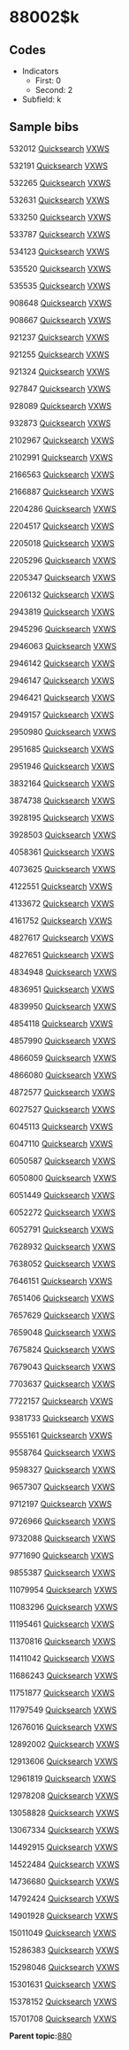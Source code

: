 # 88002$k

## Codes

-   Indicators
    -   First: 0
    -   Second: 2
-   Subfield: k

## Sample bibs

532012 [Quicksearch](https://search.library.yale.edu/catalog/532012) [VXWS](http://prodorbis.library.yale.edu:7014/vxws/GetHoldingsService?bibId=532012)

532191 [Quicksearch](https://search.library.yale.edu/catalog/532191) [VXWS](http://prodorbis.library.yale.edu:7014/vxws/GetHoldingsService?bibId=532191)

532265 [Quicksearch](https://search.library.yale.edu/catalog/532265) [VXWS](http://prodorbis.library.yale.edu:7014/vxws/GetHoldingsService?bibId=532265)

532631 [Quicksearch](https://search.library.yale.edu/catalog/532631) [VXWS](http://prodorbis.library.yale.edu:7014/vxws/GetHoldingsService?bibId=532631)

533250 [Quicksearch](https://search.library.yale.edu/catalog/533250) [VXWS](http://prodorbis.library.yale.edu:7014/vxws/GetHoldingsService?bibId=533250)

533787 [Quicksearch](https://search.library.yale.edu/catalog/533787) [VXWS](http://prodorbis.library.yale.edu:7014/vxws/GetHoldingsService?bibId=533787)

534123 [Quicksearch](https://search.library.yale.edu/catalog/534123) [VXWS](http://prodorbis.library.yale.edu:7014/vxws/GetHoldingsService?bibId=534123)

535520 [Quicksearch](https://search.library.yale.edu/catalog/535520) [VXWS](http://prodorbis.library.yale.edu:7014/vxws/GetHoldingsService?bibId=535520)

535535 [Quicksearch](https://search.library.yale.edu/catalog/535535) [VXWS](http://prodorbis.library.yale.edu:7014/vxws/GetHoldingsService?bibId=535535)

908648 [Quicksearch](https://search.library.yale.edu/catalog/908648) [VXWS](http://prodorbis.library.yale.edu:7014/vxws/GetHoldingsService?bibId=908648)

908667 [Quicksearch](https://search.library.yale.edu/catalog/908667) [VXWS](http://prodorbis.library.yale.edu:7014/vxws/GetHoldingsService?bibId=908667)

921237 [Quicksearch](https://search.library.yale.edu/catalog/921237) [VXWS](http://prodorbis.library.yale.edu:7014/vxws/GetHoldingsService?bibId=921237)

921255 [Quicksearch](https://search.library.yale.edu/catalog/921255) [VXWS](http://prodorbis.library.yale.edu:7014/vxws/GetHoldingsService?bibId=921255)

921324 [Quicksearch](https://search.library.yale.edu/catalog/921324) [VXWS](http://prodorbis.library.yale.edu:7014/vxws/GetHoldingsService?bibId=921324)

927847 [Quicksearch](https://search.library.yale.edu/catalog/927847) [VXWS](http://prodorbis.library.yale.edu:7014/vxws/GetHoldingsService?bibId=927847)

928089 [Quicksearch](https://search.library.yale.edu/catalog/928089) [VXWS](http://prodorbis.library.yale.edu:7014/vxws/GetHoldingsService?bibId=928089)

932873 [Quicksearch](https://search.library.yale.edu/catalog/932873) [VXWS](http://prodorbis.library.yale.edu:7014/vxws/GetHoldingsService?bibId=932873)

2102967 [Quicksearch](https://search.library.yale.edu/catalog/2102967) [VXWS](http://prodorbis.library.yale.edu:7014/vxws/GetHoldingsService?bibId=2102967)

2102991 [Quicksearch](https://search.library.yale.edu/catalog/2102991) [VXWS](http://prodorbis.library.yale.edu:7014/vxws/GetHoldingsService?bibId=2102991)

2166563 [Quicksearch](https://search.library.yale.edu/catalog/2166563) [VXWS](http://prodorbis.library.yale.edu:7014/vxws/GetHoldingsService?bibId=2166563)

2166887 [Quicksearch](https://search.library.yale.edu/catalog/2166887) [VXWS](http://prodorbis.library.yale.edu:7014/vxws/GetHoldingsService?bibId=2166887)

2204286 [Quicksearch](https://search.library.yale.edu/catalog/2204286) [VXWS](http://prodorbis.library.yale.edu:7014/vxws/GetHoldingsService?bibId=2204286)

2204517 [Quicksearch](https://search.library.yale.edu/catalog/2204517) [VXWS](http://prodorbis.library.yale.edu:7014/vxws/GetHoldingsService?bibId=2204517)

2205018 [Quicksearch](https://search.library.yale.edu/catalog/2205018) [VXWS](http://prodorbis.library.yale.edu:7014/vxws/GetHoldingsService?bibId=2205018)

2205296 [Quicksearch](https://search.library.yale.edu/catalog/2205296) [VXWS](http://prodorbis.library.yale.edu:7014/vxws/GetHoldingsService?bibId=2205296)

2205347 [Quicksearch](https://search.library.yale.edu/catalog/2205347) [VXWS](http://prodorbis.library.yale.edu:7014/vxws/GetHoldingsService?bibId=2205347)

2206132 [Quicksearch](https://search.library.yale.edu/catalog/2206132) [VXWS](http://prodorbis.library.yale.edu:7014/vxws/GetHoldingsService?bibId=2206132)

2943819 [Quicksearch](https://search.library.yale.edu/catalog/2943819) [VXWS](http://prodorbis.library.yale.edu:7014/vxws/GetHoldingsService?bibId=2943819)

2945296 [Quicksearch](https://search.library.yale.edu/catalog/2945296) [VXWS](http://prodorbis.library.yale.edu:7014/vxws/GetHoldingsService?bibId=2945296)

2946063 [Quicksearch](https://search.library.yale.edu/catalog/2946063) [VXWS](http://prodorbis.library.yale.edu:7014/vxws/GetHoldingsService?bibId=2946063)

2946142 [Quicksearch](https://search.library.yale.edu/catalog/2946142) [VXWS](http://prodorbis.library.yale.edu:7014/vxws/GetHoldingsService?bibId=2946142)

2946147 [Quicksearch](https://search.library.yale.edu/catalog/2946147) [VXWS](http://prodorbis.library.yale.edu:7014/vxws/GetHoldingsService?bibId=2946147)

2946421 [Quicksearch](https://search.library.yale.edu/catalog/2946421) [VXWS](http://prodorbis.library.yale.edu:7014/vxws/GetHoldingsService?bibId=2946421)

2949157 [Quicksearch](https://search.library.yale.edu/catalog/2949157) [VXWS](http://prodorbis.library.yale.edu:7014/vxws/GetHoldingsService?bibId=2949157)

2950980 [Quicksearch](https://search.library.yale.edu/catalog/2950980) [VXWS](http://prodorbis.library.yale.edu:7014/vxws/GetHoldingsService?bibId=2950980)

2951685 [Quicksearch](https://search.library.yale.edu/catalog/2951685) [VXWS](http://prodorbis.library.yale.edu:7014/vxws/GetHoldingsService?bibId=2951685)

2951946 [Quicksearch](https://search.library.yale.edu/catalog/2951946) [VXWS](http://prodorbis.library.yale.edu:7014/vxws/GetHoldingsService?bibId=2951946)

3832164 [Quicksearch](https://search.library.yale.edu/catalog/3832164) [VXWS](http://prodorbis.library.yale.edu:7014/vxws/GetHoldingsService?bibId=3832164)

3874738 [Quicksearch](https://search.library.yale.edu/catalog/3874738) [VXWS](http://prodorbis.library.yale.edu:7014/vxws/GetHoldingsService?bibId=3874738)

3928195 [Quicksearch](https://search.library.yale.edu/catalog/3928195) [VXWS](http://prodorbis.library.yale.edu:7014/vxws/GetHoldingsService?bibId=3928195)

3928503 [Quicksearch](https://search.library.yale.edu/catalog/3928503) [VXWS](http://prodorbis.library.yale.edu:7014/vxws/GetHoldingsService?bibId=3928503)

4058361 [Quicksearch](https://search.library.yale.edu/catalog/4058361) [VXWS](http://prodorbis.library.yale.edu:7014/vxws/GetHoldingsService?bibId=4058361)

4073625 [Quicksearch](https://search.library.yale.edu/catalog/4073625) [VXWS](http://prodorbis.library.yale.edu:7014/vxws/GetHoldingsService?bibId=4073625)

4122551 [Quicksearch](https://search.library.yale.edu/catalog/4122551) [VXWS](http://prodorbis.library.yale.edu:7014/vxws/GetHoldingsService?bibId=4122551)

4133672 [Quicksearch](https://search.library.yale.edu/catalog/4133672) [VXWS](http://prodorbis.library.yale.edu:7014/vxws/GetHoldingsService?bibId=4133672)

4161752 [Quicksearch](https://search.library.yale.edu/catalog/4161752) [VXWS](http://prodorbis.library.yale.edu:7014/vxws/GetHoldingsService?bibId=4161752)

4827617 [Quicksearch](https://search.library.yale.edu/catalog/4827617) [VXWS](http://prodorbis.library.yale.edu:7014/vxws/GetHoldingsService?bibId=4827617)

4827651 [Quicksearch](https://search.library.yale.edu/catalog/4827651) [VXWS](http://prodorbis.library.yale.edu:7014/vxws/GetHoldingsService?bibId=4827651)

4834948 [Quicksearch](https://search.library.yale.edu/catalog/4834948) [VXWS](http://prodorbis.library.yale.edu:7014/vxws/GetHoldingsService?bibId=4834948)

4836951 [Quicksearch](https://search.library.yale.edu/catalog/4836951) [VXWS](http://prodorbis.library.yale.edu:7014/vxws/GetHoldingsService?bibId=4836951)

4839950 [Quicksearch](https://search.library.yale.edu/catalog/4839950) [VXWS](http://prodorbis.library.yale.edu:7014/vxws/GetHoldingsService?bibId=4839950)

4854118 [Quicksearch](https://search.library.yale.edu/catalog/4854118) [VXWS](http://prodorbis.library.yale.edu:7014/vxws/GetHoldingsService?bibId=4854118)

4857990 [Quicksearch](https://search.library.yale.edu/catalog/4857990) [VXWS](http://prodorbis.library.yale.edu:7014/vxws/GetHoldingsService?bibId=4857990)

4866059 [Quicksearch](https://search.library.yale.edu/catalog/4866059) [VXWS](http://prodorbis.library.yale.edu:7014/vxws/GetHoldingsService?bibId=4866059)

4866080 [Quicksearch](https://search.library.yale.edu/catalog/4866080) [VXWS](http://prodorbis.library.yale.edu:7014/vxws/GetHoldingsService?bibId=4866080)

4872577 [Quicksearch](https://search.library.yale.edu/catalog/4872577) [VXWS](http://prodorbis.library.yale.edu:7014/vxws/GetHoldingsService?bibId=4872577)

6027527 [Quicksearch](https://search.library.yale.edu/catalog/6027527) [VXWS](http://prodorbis.library.yale.edu:7014/vxws/GetHoldingsService?bibId=6027527)

6045113 [Quicksearch](https://search.library.yale.edu/catalog/6045113) [VXWS](http://prodorbis.library.yale.edu:7014/vxws/GetHoldingsService?bibId=6045113)

6047110 [Quicksearch](https://search.library.yale.edu/catalog/6047110) [VXWS](http://prodorbis.library.yale.edu:7014/vxws/GetHoldingsService?bibId=6047110)

6050587 [Quicksearch](https://search.library.yale.edu/catalog/6050587) [VXWS](http://prodorbis.library.yale.edu:7014/vxws/GetHoldingsService?bibId=6050587)

6050800 [Quicksearch](https://search.library.yale.edu/catalog/6050800) [VXWS](http://prodorbis.library.yale.edu:7014/vxws/GetHoldingsService?bibId=6050800)

6051449 [Quicksearch](https://search.library.yale.edu/catalog/6051449) [VXWS](http://prodorbis.library.yale.edu:7014/vxws/GetHoldingsService?bibId=6051449)

6052272 [Quicksearch](https://search.library.yale.edu/catalog/6052272) [VXWS](http://prodorbis.library.yale.edu:7014/vxws/GetHoldingsService?bibId=6052272)

6052791 [Quicksearch](https://search.library.yale.edu/catalog/6052791) [VXWS](http://prodorbis.library.yale.edu:7014/vxws/GetHoldingsService?bibId=6052791)

7628932 [Quicksearch](https://search.library.yale.edu/catalog/7628932) [VXWS](http://prodorbis.library.yale.edu:7014/vxws/GetHoldingsService?bibId=7628932)

7638052 [Quicksearch](https://search.library.yale.edu/catalog/7638052) [VXWS](http://prodorbis.library.yale.edu:7014/vxws/GetHoldingsService?bibId=7638052)

7646151 [Quicksearch](https://search.library.yale.edu/catalog/7646151) [VXWS](http://prodorbis.library.yale.edu:7014/vxws/GetHoldingsService?bibId=7646151)

7651406 [Quicksearch](https://search.library.yale.edu/catalog/7651406) [VXWS](http://prodorbis.library.yale.edu:7014/vxws/GetHoldingsService?bibId=7651406)

7657629 [Quicksearch](https://search.library.yale.edu/catalog/7657629) [VXWS](http://prodorbis.library.yale.edu:7014/vxws/GetHoldingsService?bibId=7657629)

7659048 [Quicksearch](https://search.library.yale.edu/catalog/7659048) [VXWS](http://prodorbis.library.yale.edu:7014/vxws/GetHoldingsService?bibId=7659048)

7675824 [Quicksearch](https://search.library.yale.edu/catalog/7675824) [VXWS](http://prodorbis.library.yale.edu:7014/vxws/GetHoldingsService?bibId=7675824)

7679043 [Quicksearch](https://search.library.yale.edu/catalog/7679043) [VXWS](http://prodorbis.library.yale.edu:7014/vxws/GetHoldingsService?bibId=7679043)

7703637 [Quicksearch](https://search.library.yale.edu/catalog/7703637) [VXWS](http://prodorbis.library.yale.edu:7014/vxws/GetHoldingsService?bibId=7703637)

7722157 [Quicksearch](https://search.library.yale.edu/catalog/7722157) [VXWS](http://prodorbis.library.yale.edu:7014/vxws/GetHoldingsService?bibId=7722157)

9381733 [Quicksearch](https://search.library.yale.edu/catalog/9381733) [VXWS](http://prodorbis.library.yale.edu:7014/vxws/GetHoldingsService?bibId=9381733)

9555161 [Quicksearch](https://search.library.yale.edu/catalog/9555161) [VXWS](http://prodorbis.library.yale.edu:7014/vxws/GetHoldingsService?bibId=9555161)

9558764 [Quicksearch](https://search.library.yale.edu/catalog/9558764) [VXWS](http://prodorbis.library.yale.edu:7014/vxws/GetHoldingsService?bibId=9558764)

9598327 [Quicksearch](https://search.library.yale.edu/catalog/9598327) [VXWS](http://prodorbis.library.yale.edu:7014/vxws/GetHoldingsService?bibId=9598327)

9657307 [Quicksearch](https://search.library.yale.edu/catalog/9657307) [VXWS](http://prodorbis.library.yale.edu:7014/vxws/GetHoldingsService?bibId=9657307)

9712197 [Quicksearch](https://search.library.yale.edu/catalog/9712197) [VXWS](http://prodorbis.library.yale.edu:7014/vxws/GetHoldingsService?bibId=9712197)

9726966 [Quicksearch](https://search.library.yale.edu/catalog/9726966) [VXWS](http://prodorbis.library.yale.edu:7014/vxws/GetHoldingsService?bibId=9726966)

9732088 [Quicksearch](https://search.library.yale.edu/catalog/9732088) [VXWS](http://prodorbis.library.yale.edu:7014/vxws/GetHoldingsService?bibId=9732088)

9771690 [Quicksearch](https://search.library.yale.edu/catalog/9771690) [VXWS](http://prodorbis.library.yale.edu:7014/vxws/GetHoldingsService?bibId=9771690)

9855387 [Quicksearch](https://search.library.yale.edu/catalog/9855387) [VXWS](http://prodorbis.library.yale.edu:7014/vxws/GetHoldingsService?bibId=9855387)

11079954 [Quicksearch](https://search.library.yale.edu/catalog/11079954) [VXWS](http://prodorbis.library.yale.edu:7014/vxws/GetHoldingsService?bibId=11079954)

11083296 [Quicksearch](https://search.library.yale.edu/catalog/11083296) [VXWS](http://prodorbis.library.yale.edu:7014/vxws/GetHoldingsService?bibId=11083296)

11195461 [Quicksearch](https://search.library.yale.edu/catalog/11195461) [VXWS](http://prodorbis.library.yale.edu:7014/vxws/GetHoldingsService?bibId=11195461)

11370816 [Quicksearch](https://search.library.yale.edu/catalog/11370816) [VXWS](http://prodorbis.library.yale.edu:7014/vxws/GetHoldingsService?bibId=11370816)

11411042 [Quicksearch](https://search.library.yale.edu/catalog/11411042) [VXWS](http://prodorbis.library.yale.edu:7014/vxws/GetHoldingsService?bibId=11411042)

11686243 [Quicksearch](https://search.library.yale.edu/catalog/11686243) [VXWS](http://prodorbis.library.yale.edu:7014/vxws/GetHoldingsService?bibId=11686243)

11751877 [Quicksearch](https://search.library.yale.edu/catalog/11751877) [VXWS](http://prodorbis.library.yale.edu:7014/vxws/GetHoldingsService?bibId=11751877)

11797549 [Quicksearch](https://search.library.yale.edu/catalog/11797549) [VXWS](http://prodorbis.library.yale.edu:7014/vxws/GetHoldingsService?bibId=11797549)

12676016 [Quicksearch](https://search.library.yale.edu/catalog/12676016) [VXWS](http://prodorbis.library.yale.edu:7014/vxws/GetHoldingsService?bibId=12676016)

12892002 [Quicksearch](https://search.library.yale.edu/catalog/12892002) [VXWS](http://prodorbis.library.yale.edu:7014/vxws/GetHoldingsService?bibId=12892002)

12913606 [Quicksearch](https://search.library.yale.edu/catalog/12913606) [VXWS](http://prodorbis.library.yale.edu:7014/vxws/GetHoldingsService?bibId=12913606)

12961819 [Quicksearch](https://search.library.yale.edu/catalog/12961819) [VXWS](http://prodorbis.library.yale.edu:7014/vxws/GetHoldingsService?bibId=12961819)

12978208 [Quicksearch](https://search.library.yale.edu/catalog/12978208) [VXWS](http://prodorbis.library.yale.edu:7014/vxws/GetHoldingsService?bibId=12978208)

13058828 [Quicksearch](https://search.library.yale.edu/catalog/13058828) [VXWS](http://prodorbis.library.yale.edu:7014/vxws/GetHoldingsService?bibId=13058828)

13067334 [Quicksearch](https://search.library.yale.edu/catalog/13067334) [VXWS](http://prodorbis.library.yale.edu:7014/vxws/GetHoldingsService?bibId=13067334)

14492915 [Quicksearch](https://search.library.yale.edu/catalog/14492915) [VXWS](http://prodorbis.library.yale.edu:7014/vxws/GetHoldingsService?bibId=14492915)

14522484 [Quicksearch](https://search.library.yale.edu/catalog/14522484) [VXWS](http://prodorbis.library.yale.edu:7014/vxws/GetHoldingsService?bibId=14522484)

14736680 [Quicksearch](https://search.library.yale.edu/catalog/14736680) [VXWS](http://prodorbis.library.yale.edu:7014/vxws/GetHoldingsService?bibId=14736680)

14792424 [Quicksearch](https://search.library.yale.edu/catalog/14792424) [VXWS](http://prodorbis.library.yale.edu:7014/vxws/GetHoldingsService?bibId=14792424)

14901928 [Quicksearch](https://search.library.yale.edu/catalog/14901928) [VXWS](http://prodorbis.library.yale.edu:7014/vxws/GetHoldingsService?bibId=14901928)

15011049 [Quicksearch](https://search.library.yale.edu/catalog/15011049) [VXWS](http://prodorbis.library.yale.edu:7014/vxws/GetHoldingsService?bibId=15011049)

15286383 [Quicksearch](https://search.library.yale.edu/catalog/15286383) [VXWS](http://prodorbis.library.yale.edu:7014/vxws/GetHoldingsService?bibId=15286383)

15298046 [Quicksearch](https://search.library.yale.edu/catalog/15298046) [VXWS](http://prodorbis.library.yale.edu:7014/vxws/GetHoldingsService?bibId=15298046)

15301631 [Quicksearch](https://search.library.yale.edu/catalog/15301631) [VXWS](http://prodorbis.library.yale.edu:7014/vxws/GetHoldingsService?bibId=15301631)

15378152 [Quicksearch](https://search.library.yale.edu/catalog/15378152) [VXWS](http://prodorbis.library.yale.edu:7014/vxws/GetHoldingsService?bibId=15378152)

15701708 [Quicksearch](https://search.library.yale.edu/catalog/15701708) [VXWS](http://prodorbis.library.yale.edu:7014/vxws/GetHoldingsService?bibId=15701708)

**Parent topic:**[880](../../tags/880/880.md)

